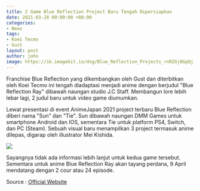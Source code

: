 ```yaml
---
title: 2 Game Blue Reflection Project Baru Tengah Dipersiapkan
date: 2021-03-28 00:00:00 +08:00
categories:
- News
tags:
- Koei Tecmo
- Gust
layout: post
author: john
image: https://ik.imagekit.io/dsg/Blue_Reflection_Projects_rnRZGj0GpQj.jpg
---
```


Franchise Blue Reflection yang dikembangkan oleh Gust dan diterbitkan oleh Koei Tecmo ini tengah diadaptasi menjadi anime dengan berjudul "Blue Reflection Ray" dibawah naungan studio J.C Staff. Membangun lore lebih lebar lagi, 2 judul baru untuk video game diumumkan.

Lewat presentasi di event AnimeJapan 2021 project terbaru Blue Reflection diberi nama "Sun" dan "Tie". Sun dibawah naungan DMM Games untuk smartphone Android dan IOS, sementara Tie untuk platform PS4, Switch, dan PC (Steam). Sebuah visual baru menampilkan 3 project termasuk anime dilepas, digarap oleh illustrator Mei Kishida.

![](https://ik.imagekit.io/dsg/Blue_Reflection_New_Projects_bgplKRhO2g1.jpg)

Sayangnya tidak ada informasi lebih lanjut untuk kedua game tersebut. Sementara untuk anime Blue Reflection Ray akan tayang perdana, 9 April mendatang dengan 2 cour atau 24 episode.

Source : [Official Website](https://bluereflection-portal.com/)